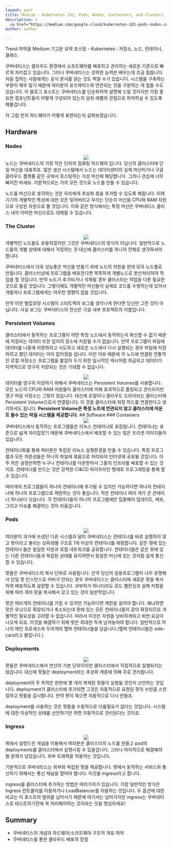 ```yaml
---
layout: post
title: Medium - Kubernetes 101; Pods, Nodes, Containers, and Clusters
description: >
  <a href="https://medium.com/google-cloud/kubernetes-101-pods-nodes-containers-and-clusters-c1509e409e16">원문 - Daniel Sanche</a>
author: author

---
```


Trend 파악을 Medium 기고문 요약 포스팅 - Kubernetes : 저장소, 노드, 컨테이너, 클래스

쿠버네티스는 클라우드 환경에서 소프트웨어를 배포하고 관리하는 새로운 기준으로 빠르게 자리잡고 있습니다. 그러나 쿠버네티스는 강력한 능력은 배우는데 조금 힘듭니다. 처음 접하는 사람에게는 공식 문서를 읽는 것도 벅찰 수가 있습니다. 시스템을 구축하는 부분이 매우 많기 때문에 여러분의 유즈케이스와 연관되는 것을 구분하는 게 힘들 수도 있습니다. 이 블로그 포스트는 쿠버네티스를 단순화하여 설명해 드릴 것이지만 가장 중요한 컴포넌트들이 어떻게 구성되어 있는지 상위 레벨의 관점으로 파악하실 수 있도록 해볼겁니다.

자 그럼 먼저 하드웨어가 어떻게 표현되는지 살펴보겠습니다.

## Hardware
### Nodes
<center>
<img src="https://miro.medium.com/max/1400/1*uyMd-QxYaOk_APwtuScsOg.png"/>
</center>
노드는 쿠버네티스의 가장 작은 단위의 컴퓨팅 하드웨어 입니다. 당신의 클러스터에 단일 머신을 대표하죠. 많은 생산 시스템에서 노드는 데이터센터의 실제 머신이거나 구글 클라우드 플랫폼 같은 곳에서 호스팅하는 가상 머신에 해당합니다. 그러나 관습에 너무 빠지진 마세요. 이론적으로는 거의 모든 것으로 노드를 만들 수 있습니다.

노드를 머신으로 생각하는 것은 우리에게 추상화 층을 추가할 수 있도록 해줍니다. 이제 기기의 개별적인 특성에 대한 것은 잊어버리고 우리는 단순히 머신을 CPU와 RAM 자원으로 구성된 자원으로 볼 것입니다. 이와 같은 방식에서는 특정 머신은 쿠버네티스 클러스 내의 어떠한 머신으로도 대체될 수 있습니다.

### The Cluster
<center>
<img src="https://miro.medium.com/max/1400/1*KoMzLETQeN-c63x7xzSKPw.png"/>
</center>
개별적인 노드들도 유용하겠지만 그것은 쿠버네티스의 방식이 아닙니다. 일반적으로 노드들의 개별 상태에 대해서 걱정하는 것 대신에 클러스터를 하나의 전체로 생각하셔야 합니다.

쿠버네티스에서 더욱 성능좋은 머신을 만들기 위에 노드의 자원을 한데 모아 노드풀로 만듭니다. 클러스터상에 프로그램을 배포한다면 똑똑하게 개별노드로 분산처리하여 작업을 할 것입니다. 만약 노드가 추가되거나 삭제될 경우 클러스터는 작업을 다른 필요한 곳으로 옮길 것입니다. 그렇다해도 개별적인 머신들이 실제로 코드를 수행하는데 있어서 개발자나 프로그램에게는 아무런 영향이 없을 것입니다.

만약 이런 벌집모양 시스템이 스타트렉의 보그를 생각나게 한다면 당신만 그런 것이 아닙니다. 사실 보그는 쿠버네티스의 전신은 구글 내부 프로젝트의 이름입니다.

### Persistent Volumes
클러스터에서 동작하는 프로그램이 어떤 특정 노드에서 동작하는지 확신할 수 없기 때문에 저장되는 데이터 또한 임의의 장소에 저장될 수가 없습니다. 만약 프로그램이 파일에 데이터를 나중에 저장하려고 시도하고 새로운 노드에서 다시 실행되는 경우 파일에 저장하려고 했던 데이터는 이미 없어졌을 겁니다. 이런 이유 때문에 각 노드에 연결된 전통적인 로컬 저장소는 프로그램을 붙잡아 두기 위한 일시적인 캐시처럼 취급되고 데이터가 지역적으로 영구히 저장되는 것은 기대할 수 없습니다.
<center>
<img src="https://miro.medium.com/max/1000/1*kF57zE9a5YCzhILHdmuRvQ.png"/>
</center>
데이터를 영구히 저장하기 위해서 쿠버네티스는 Persistent Volumes를 사용합니다. 모든 노드의 CPU와 RAM 자원들이 클러스터에 의해 효과적으로 풀링되고 관리되지만 영구 파일 저장소는 그렇지 않습니다. 대신에 로컬이나 클라우드 드라이브는 클러스터에 Persistent Volume으로서 연결됩니다. 이 것을 클러스터에 외장 하드를 연결한다고 생각하셔도 됩니다. <b>Persistent Volume은 특정 노트에 연관되지 않고 클러스터에 마운트 될수 있는 파일 시스템을 제공합니다.</b>
## Software
### Containers
<center>
<img src="https://miro.medium.com/max/1400/1*ILinzzMdnD5oQ6Tu2bfBgQ.png"/>
</center>
쿠버네티스에서 동작하는 프로그램들은 리눅스 컨테이너로 포장됩니다. 컨테이너는 표준으로 넓게 자리잡았기 때문에 쿠버네티스에서 배포할 수 있는 많은 프리셋 이미지들이 있습니다.

컨테이너화를 통해 여러분은 독립된 리눅스 실행환경을 만들 수 있습니다. 특정 프로그램과 모든 의존성들은 하나의 파일에 묶음으로 처리되어 인터넷에 공유될 것입니다. 아주 작은 설정만하면 누구나 컨테이너를 다운받아서 그들의 인프라를 배포할 수 있는 것이죠. 컨테이너를 만드는 것은 강력한 CI&CD 파이프라인 형태로 프로그래밍을 통해 할 수 있습니다.

여러개의 프로그램들이 하나의 컨테이너에 추가될 수 있지만 가능하다면 하나의 컨테이너에 하나의 프로그램으로 제한하는 것이 좋습니다. 작은 컨테이너 여러 개가 큰 큰테이너 하나보다 낫습니다. 각 컨테이너들이 하나의 프로그램에만 집중해야 업데이트, 배포, 그리고 이슈를 해결하는 것이 쉬울겁니다.

### Pods
<center>
<img src="https://miro.medium.com/max/1400/1*8OD0MgDNu3Csq0tGpS8Obg.png"/>
</center>
여러분이 과거에 쓰셨던 다른 시스템과 달리 쿠버네티스는 컨테이너를 바로 실행하지 않고 팟이라고 불리는 상위레벨 구조로 1개 이상의 컨테이너를 래핑합니다. 같은 팟에 있는 컨테이너 들은 동일한 자원과 로컬 네트워크를 공유합니다. 컨테이너들은 같은 팟에 있는 다른 컨테이너들과 독립된 상태를 유지하면서 동일한 머신에 있는 것처럼 쉽게 통신할 수 있습니다.

팟들은 쿠버네티스의 복사 단위로 사용됩니다. 만약 당신의 응용프로그램이 너무 유명해서 단일 팟 인스턴스로 커버가 안되는 경우 쿠버네티스는 클러스터에 새로운 팟을 복사하여 배포하도록 설정할 수 있습니다. 과부하가 아니더라도 로드 밸런싱과 실패 저항을 위해 여러 개의 팟을 복사해서 갖고 있는 것이 일반적입니다.

팟은 여러개의 컨테이너를 가질 수 있지만 가능하다면 제한을 걸어야 합니다. 왜냐하면 팟은 유닛으로 확장되거나 축소되는데 팟에 있는 모든 컨테이너들이 같이 확장되므로 개별적인 필요성을 고려할 수 없습니다. 따라서 이것은 자원을 낭비하게되고 비싼 요금이 나오게 되죠. 이것을 해결하기 위해 팟은 최대한 작게 남겨놓아야 합니다. 일반적으로 하나의 매인 프로세스와 두어개의 헬퍼 컨테이너들을 담습니다.(헬퍼 컨테이너들은 side-cars라고 불립니다.)

### Deployments
<center>
<img src="https://miro.medium.com/max/1400/1*iTAVk3glVD95hb-X3HiCKg.png"/>
</center>
팟들은 쿠버네티스에서 연산의 기본 단위이지만 클러스터에서 직접적으로 실행되지는 않습니다. 대신에 팟들은 deployment라는 추상화 계층에 의해 주로 관리됩니다.

deployment의 주 목적은 한번에 몇 개의 복제된 팟들이 실행될 것인지 선언하는 것입니다. deployment가 클러스터에 추가되면 그것은 자동적으로 요청된 팟의 수만큼 스핀업하고 팟들을 감시합니다. 만약 팟이 죽으면 자동적으로 다시 만들죠.

deployment를 사용하는 것은 팟들을 수동적으로 다룰필요가 없다는 것입니다. 시스템에 대한 이상적인 상태를 선언하기만 하면 자동적으로 관리된다는 것이죠.

### Ingress
<center>
<img src="https://miro.medium.com/max/1400/1*tBJ-_g4Mk5OkfzLEHrRsRw.png"/>
</center>
위에서 설명드린 개념을 이용해서 여러분은 클러스터의 노드를 만들고 pod의 deployments를 클러스터에서 실행시킬 수 있을겁니다. 그러나 마지막으로 해결해야 될 문제가 남았습니다. 외부 트래픽을 허용하는 것입니다.

기본적으로 쿠버네티스는 외부와 독립된 팟을 제공합니다. 팟에서 동작하는 서비스와 통신하기 위해서는 통신 채널을 열어야 합니다. 이것을 ingress라고 합니다.

ingress를 클러스터에 추가하는 방법은 여러가지가 있습니다. 가장 일반적인 방식은 Ingress 컨트롤러를 이용하거나 LoadBalancer를 이용하는 것입니다. 두 옵션에 대한 비교는 이 포스트의 범위를 넘어서기 때문에 여기서는 넘어가지만 ingress는 쿠버네티스로 테스트하기전에 꼭 처리해야하는 것이라는 것을 명심하세요!

## Summary
*  쿠버네티스의 개념과 하드웨어/소프트웨어 구조적 개요 파악
*  쿠버네티스를 통한 클라우드 배포의 장점
